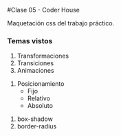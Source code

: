 #Clase 05 - Coder House

<p>Maquetación css del trabajo práctico.</p>

<h3>Temas vistos</h3>

<ol>
	<li>Transformaciones</li>
	<li>Transiciones</li>
	<li>Animaciones</li>
</ol>

<ol>
	<li>Posicionamiento
		<ul>
			<li>Fijo</li>
			<li>Relativo</li>
			<li>Absoluto</li>
		</ul>
	</li>
</ol>

<ol>
	<li>box-shadow</li>
	<li>border-radius</li>
</ol>